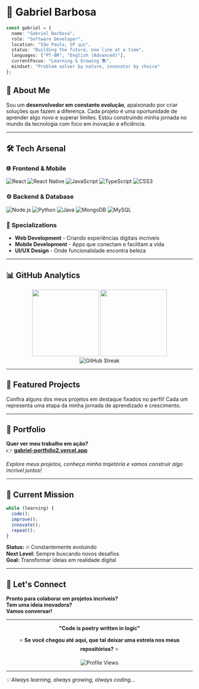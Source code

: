 # 🚀 Gabriel Barbosa

```typescript
const gabriel = {
  name: "Gabriel Barbosa",
  role: "Software Developer",
  location: "São Paulo, SP 🇧🇷",
  status: "Building the future, one line at a time",
  languages: ["PT-BR", "English (Advanced)"],
  currentFocus: "Learning & Growing 📚",
  mindset: "Problem solver by nature, innovator by choice"
};
```

## 💫 **About Me**

Sou um **desenvolvedor em constante evolução**, apaixonado por criar soluções que fazem a diferença. Cada projeto é uma oportunidade de aprender algo novo e superar limites. Estou construindo minha jornada no mundo da tecnologia com foco em inovação e eficiência.

---

## 🛠️ **Tech Arsenal**

### 🌐 **Frontend & Mobile**
![React](https://img.shields.io/badge/-React-61DAFB?style=for-the-badge&logo=react&logoColor=black)
![React Native](https://img.shields.io/badge/-React%20Native-61DAFB?style=for-the-badge&logo=react&logoColor=black)
![JavaScript](https://img.shields.io/badge/-JavaScript-F7DF1E?style=for-the-badge&logo=javascript&logoColor=black)
![TypeScript](https://img.shields.io/badge/-TypeScript-3178C6?style=for-the-badge&logo=typescript&logoColor=white)
![CSS3](https://img.shields.io/badge/-CSS3-1572B6?style=for-the-badge&logo=css3&logoColor=white)

### ⚙️ **Backend & Database**
![Node.js](https://img.shields.io/badge/-Node.js-339933?style=for-the-badge&logo=nodedotjs&logoColor=white)
![Python](https://img.shields.io/badge/-Python-3776AB?style=for-the-badge&logo=python&logoColor=white)
![Java](https://img.shields.io/badge/-Java-007396?style=for-the-badge&logo=java&logoColor=white)
![MongoDB](https://img.shields.io/badge/-MongoDB-47A248?style=for-the-badge&logo=mongodb&logoColor=white)
![MySQL](https://img.shields.io/badge/-MySQL-4479A1?style=for-the-badge&logo=mysql&logoColor=white)

### 🎯 **Specializations**
- **Web Development** - Criando experiências digitais incríveis
- **Mobile Development** - Apps que conectam e facilitam a vida
- **UI/UX Design** - Onde funcionalidade encontra beleza

---

## 📊 **GitHub Analytics**

<div align="center">
  <img height="180em" src="https://github-readme-stats.vercel.app/api?username=gabriel-barbos&show_icons=true&theme=radical&include_all_commits=true&count_private=true"/>
  <img height="180em" src="https://github-readme-stats.vercel.app/api/top-langs/?username=gabriel-barbos&layout=compact&langs_count=7&theme=radical"/>
</div>

<div align="center">
  <img src="https://github-readme-streak-stats.herokuapp.com/?user=gabriel-barbos&theme=radical" alt="GitHub Streak"/>
</div>

---

## 🌟 **Featured Projects**

Confira alguns dos meus projetos em destaque fixados no perfil! Cada um representa uma etapa da minha jornada de aprendizado e crescimento.

---

## 🎨 **Portfolio**

**Quer ver meu trabalho em ação?**  
👉 [**gabriel-portfolio2.vercel.app**](https://gabriel-portfolio2.vercel.app/#home)

*Explore meus projetos, conheça minha trajetória e vamos construir algo incrível juntos!*

---

## 🚀 **Current Mission**

```javascript
while (learning) {
  code();
  improve();
  innovate();
  repeat();
}
```

**Status:** 🔥 Constantemente evoluindo  
**Next Level:** Sempre buscando novos desafios  
**Goal:** Transformar ideias em realidade digital

---

## 🤝 **Let's Connect**

**Pronto para colaborar em projetos incríveis?**  
**Tem uma ideia inovadora?**  
**Vamos conversar!**

---

<div align="center">
  
  **"Code is poetry written in logic"**
  
  ⭐ **Se você chegou até aqui, que tal deixar uma estrela nos meus repositórios?** ⭐
  
  ![Profile Views](https://komarev.com/ghpvc/?username=seu-usuario&color=blueviolet&style=for-the-badge)
  
</div>

---

*💡 Always learning, always growing, always coding...*

